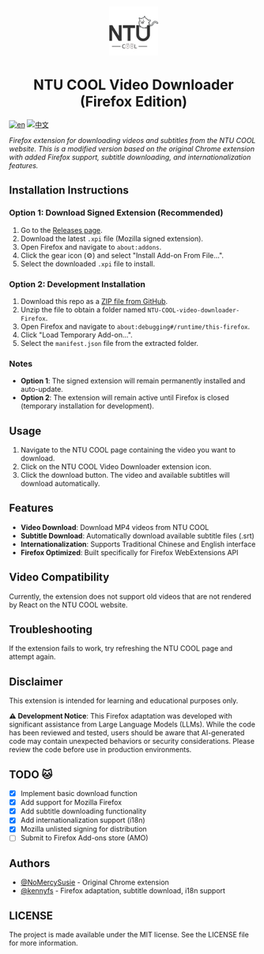 <p align="center">
  <img src="/icons/icon128.png" width="100" height="100"/>
</p>

<h1 align="center">NTU COOL Video Downloader (Firefox Edition)</h1>

[![en](https://img.shields.io/badge/lang-en-red)](https://github.com/willychen0146/NTU-COOL-video-downloader/blob/main/README.md)
[![中文](https://img.shields.io/badge/lang-中文-green.svg)](https://github.com/willychen0146/NTU-COOL-video-downloader/blob/main/README.zh-TW.md)

*Firefox extension for downloading videos and subtitles from the NTU COOL website. This is a modified version based on the original Chrome extension with added Firefox support, subtitle downloading, and internationalization features.*

## Installation Instructions

### Option 1: Download Signed Extension (Recommended)

1. Go to the [Releases page](https://github.com/kennyfs/NTU-COOL-video-downloader-Firefox/releases).
2. Download the latest `.xpi` file (Mozilla signed extension).
3. Open Firefox and navigate to `about:addons`.
4. Click the gear icon (⚙️) and select "Install Add-on From File...".
5. Select the downloaded `.xpi` file to install.

### Option 2: Development Installation

1. Download this repo as a [ZIP file from GitHub](https://github.com/kennyfs/NTU-COOL-video-downloader-Firefox.git).
2. Unzip the file to obtain a folder named `NTU-COOL-video-downloader-Firefox`.
3. Open Firefox and navigate to `about:debugging#/runtime/this-firefox`.
4. Click "Load Temporary Add-on...".
5. Select the `manifest.json` file from the extracted folder.

### Notes

- **Option 1**: The signed extension will remain permanently installed and auto-update.
- **Option 2**: The extension will remain active until Firefox is closed (temporary installation for development).

## Usage

1. Navigate to the NTU COOL page containing the video you want to download.
2. Click on the NTU COOL Video Downloader extension icon.
3. Click the download button. The video and available subtitles will download automatically.

## Features

- **Video Download**: Download MP4 videos from NTU COOL
- **Subtitle Download**: Automatically download available subtitle files (.srt)
- **Internationalization**: Supports Traditional Chinese and English interface
- **Firefox Optimized**: Built specifically for Firefox WebExtensions API

## Video Compatibility

Currently, the extension does not support old videos that are not rendered by React on the NTU COOL website.

## Troubleshooting

If the extension fails to work, try refreshing the NTU COOL page and attempt again.

## Disclaimer

This extension is intended for learning and educational purposes only.

**⚠️ Development Notice**: This Firefox adaptation was developed with significant assistance from Large Language Models (LLMs). While the code has been reviewed and tested, users should be aware that AI-generated code may contain unexpected behaviors or security considerations. Please review the code before use in production environments.

## TODO 🐱

- [x] Implement basic download function
- [x] Add support for Mozilla Firefox
- [x] Add subtitle downloading functionality
- [x] Add internationalization support (i18n)
- [x] Mozilla unlisted signing for distribution
- [ ] Submit to Firefox Add-ons store (AMO)

## Authors

- [@NoMercySusie](https://github.com/willychen0146) - Original Chrome extension
- [@kennyfs](https://github.com/kennyfs) - Firefox adaptation, subtitle download, i18n support

## LICENSE

The project is made available under the MIT license. See the LICENSE file for more information.
